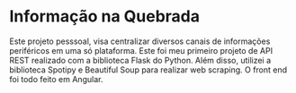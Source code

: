 # Informação na Quebrada 
Este projeto pesssoal, visa centralizar diversos canais de informações periféricos em uma só plataforma. Este foi meu primeiro projeto de API REST realizado com a biblioteca Flask do Python. Além disso, utilizei a biblioteca Spotipy e Beautiful Soup para realizar web scraping. O front end foi todo feito em Angular.
